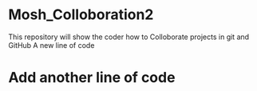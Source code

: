 # Mosh_Colloboration2
This repository will show the coder how to Colloborate projects in git and GitHub
A new line of code 
# Add another line of code
